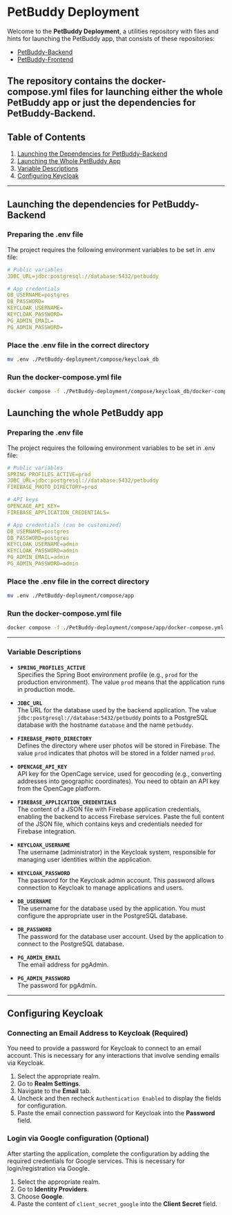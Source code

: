 ﻿# PetBuddy Deployment

Welcome to the **PetBuddy Deployment**, a utilities repository with files and hints for launching the PetBuddy app, that consists of these repositories:
- [PetBuddy-Backend](https://github.com/Gawron97/petBuddy-backend)
- [PetBuddy-Frontend](https://github.com/Daarkosss/petBuddy-frontend)

The repository contains the docker-compose.yml files for launching either the whole PetBuddy app or just the dependencies for PetBuddy-Backend.
---

## Table of Contents
1. [Launching the Dependencies for PetBuddy-Backend](#launching-the-dependencies-for-petbuddy-backend)
2. [Launching the Whole PetBuddy App](#launching-the-whole-petbuddy-app)
3. [Variable Descriptions](#variable-descriptions)
4. [Configuring Keycloak](#configuring-keycloak)

---
## Launching the dependencies for PetBuddy-Backend

### Preparing the .env file

The project requires the following environment variables to be set in .env file:
```yml
# Public variables
JDBC_URL=jdbc:postgresql://database:5432/petbuddy

# App credentials
DB_USERNAME=postgres
DB_PASSWORD=
KEYCLOAK_USERNAME=
KEYCLOAK_PASSWORD=
PG_ADMIN_EMAIL=
PG_ADMIN_PASSWORD=
```

### Place the .env file in the correct directory

```bash
mv .env ./PetBuddy-deployment/compose/keycloak_db
```

### Run the docker-compose.yml file

```bash
docker compose -f ./PetBuddy-deployment/compose/keycloak_db/docker-compose.yml up
```

## Launching the whole PetBuddy app

### Preparing the .env file

The project requires the following environment variables to be set in .env file:
```yml
# Public variables
SPRING_PROFILES_ACTIVE=prod
JDBC_URL=jdbc:postgresql://database:5432/petbuddy
FIREBASE_PHOTO_DIRECTORY=prod

# API keys
OPENCAGE_API_KEY=
FIREBASE_APPLICATION_CREDENTIALS= 

# App credentials (can be customized)
DB_USERNAME=postgres
DB_PASSWORD=postgres
KEYCLOAK_USERNAME=admin
KEYCLOAK_PASSWORD=admin
PG_ADMIN_EMAIL=admin
PG_ADMIN_PASSWORD=admin
```

### Place the .env file in the correct directory

```bash
mv .env ./PetBuddy-deployment/compose/app
```

### Run the docker-compose.yml file

```bash
docker compose -f ./PetBuddy-deployment/compose/app/docker-compose.yml up
```

---

### Variable Descriptions

- **`SPRING_PROFILES_ACTIVE`**  
  Specifies the Spring Boot environment profile (e.g., `prod` for the production environment). The value `prod` means that the application runs in production mode.

- **`JDBC_URL`**  
  The URL for the database used by the backend application. The value `jdbc:postgresql://database:5432/petbuddy` points to a PostgreSQL database with the hostname `database` and the name `petbuddy`.

- **`FIREBASE_PHOTO_DIRECTORY`**  
  Defines the directory where user photos will be stored in Firebase. The value `prod` indicates that photos will be stored in a folder named `prod`.

- **`OPENCAGE_API_KEY`**  
  API key for the OpenCage service, used for geocoding (e.g., converting addresses into geographic coordinates). You need to obtain an API key from the OpenCage platform.

- **`FIREBASE_APPLICATION_CREDENTIALS`**  
  The content of a JSON file with Firebase application credentials, enabling the backend to access Firebase services. Paste the full content of the JSON file, which contains keys and credentials needed for Firebase integration.

- **`KEYCLOAK_USERNAME`**  
  The username (administrator) in the Keycloak system, responsible for managing user identities within the application.

- **`KEYCLOAK_PASSWORD`**  
  The password for the Keycloak admin account. This password allows connection to Keycloak to manage applications and users.

- **`DB_USERNAME`**  
  The username for the database used by the application. You must configure the appropriate user in the PostgreSQL database.

- **`DB_PASSWORD`**  
  The password for the database user account. Used by the application to connect to the PostgreSQL database.

- **`PG_ADMIN_EMAIL`**  
  The email address for pgAdmin.

- **`PG_ADMIN_PASSWORD`**  
  The password for pgAdmin.

---

## Configuring Keycloak

### Connecting an Email Address to Keycloak (Required)
You need to provide a password for Keycloak to connect to an email account. This is necessary for any interactions that involve sending emails via Keycloak.

1. Select the appropriate realm.
2. Go to **Realm Settings**.
3. Navigate to the **Email** tab.
4. Uncheck and then recheck `Authentication Enabled` to display the fields for configuration.
5. Paste the email connection password for Keycloak into the **Password** field.

### Login via Google configuration (Optional)
After starting the application, complete the configuration by adding the required credentials for Google services. This is necessary for login/registration via Google.

1. Select the appropriate realm.
2. Go to **Identity Providers**.
3. Choose **Google**.
4. Paste the content of `client_secret_google` into the **Client Secret** field.